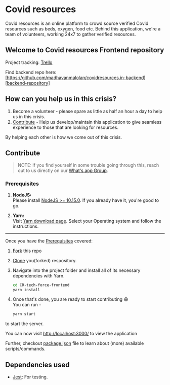 # Covid resources

Covid resources is an online platform to crowd source verified Covid resources such as beds, oxygen, food etc.
Behind this application, we're a team of volunteers, working 24x7 to gather verified resources.

## Welcome to Covid resources Frontend repository

Project tracking: [Trello][project-tracking]

Find backend repo here: [https://github.com/madhavanmalolan/covidresources.in-backend][backend-repository]

## How can you help us in this crisis?

1. Become a volunteer - please spare as little as half an hour a day to help us in this crisis.
2. [Contribute](#Contribute) - Help us develop/maintain this application to give seamless experience to those that are looking for resources.

By helping each other is how we come out of this crisis.

## Contribute

> NOTE: If you find yourself in some trouble going through this, reach out to us directly on our [What's app Group][whats-app-group].

### Prerequisites

1. **NodeJS:** <br>
   Please install [NodeJS >= 10.15.0](https://nodejs.org/en/download/). If you already have it, you're good to go.

1. **Yarn:** <br>
   Visit [Yarn download page](https://yarnpkg.com/en/docs/install). Select your Operating system and follow the instructions.

<!-- 1. **EditorConfig:** <br>
   Please visit [EditorConfig](https://editorconfig.org/) -> `Download a Plugin` section and scroll through to see if you need to install an additional Plugin/Extension for your code editor or IDE. If your IDE needs one, you should be able to find a link to that plugin/extension on that page.

   This prerequisite is directly related to: [`.editorconfig`][repo-link/blob/develop/.editorconfig] in the root directory of this project.

   **_More About EditorConfig:_** <br>
   EditorConfig helps maintain consistent coding styles for multiple developers working on the same project across various editors and IDEs. The EditorConfig project consists of a file format for defining coding styles and a collection of text editor plugins that enable editors to read the file format and adhere to defined styles. EditorConfig files are easily readable and they work nicely with version control systems.

   -->

---

Once you have the [Prerequisites](#prerequisites) covered:

1. [Fork][how-to-fork] this repo

1. [Clone][how-to-clone] you(forked) respository.

1. Navigate into the project folder and install all of its necessary dependencies with Yarn.

   ```sh
   cd CR-tech-force-frontend
   yarn install
   ```

1. Once that's done, you are ready to start contributing 😃 <br>
   You can run -

   ```sh
   yarn start
   ```

to start the server.

<!-- 1. Install MongoDB and make sure it's running

   - For Mac OSX with [homebrew](http://brew.sh/): `brew install mongodb` then `brew services start mongodb`
   - For Windows and Linux: [MongoDB Installation](https://docs.mongodb.com/manual/installation/)

1. Make a copy of `.env.sample` and rename it to `.env`. You can do so with this simple command:

   > **NOTE:** If you are using Windows Command Prompt, you need to use `copy` instead of `cp`. <br>

   ```sh
   $ cp .env.sample .env
   ```

   You don't need to change any values in `.env` file. The default values work well for development purposes.

1. Once you have MongoDB and `.env` file ready, seed the local database by running:

   ```sh
   $ yarn run seed
   ```

1. To make sure everything is setup properly, run tests.

   ```sh
   $ yarn run test
   ```

   If all tests pass, we can safely conclude that setup is complete and its working as expected. 🙌 Wooh!! <br>
   If not, don't worry. We are together on this mission!! Reach out to us on our [Discord server](https://discord.gg/bPBuk3N). -->

You can now visit <http://localhost:3000/> to view the application

Further, checkout [package.json](https://github.com/CodingGardenCommunity/app-backend/blob/develop/package.json) file to learn about (more) available scripts/commands.

## Dependencies used

<!-- - [ESLint](https://eslint.org/): Code linter. Analyses the code for potential errors.
  - This project uses ESLint in conjunction with another dependency called "eslint-config-airbnb" for implementing the [airbnb set of rules](https://github.com/airbnb/javascript) helping to write clean javascript.   -->

- [Jest](https://jestjs.io/): For testing.

<!-- Links -->

[whats-app-group]: whatsapp
[how-to-fork]: https://docs.github.com/en/github/getting-started-with-github/fork-a-repo
[backend-repository]: https://github.com/madhavanmalolan/covidresources.in-backend
[how-to-clone]: https://help.github.com/articles/cloning-a-repository/
[project-tracking]: https://trello.com/b/QtahJCEi/covid-resources
